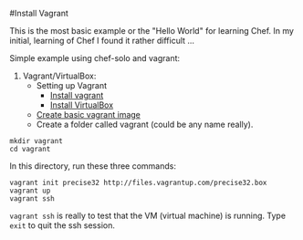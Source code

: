 #Install Vagrant

This is the most basic example or the "Hello World" for learning Chef. In my initial, learning of Chef I found it rather difficult ...

Simple example using chef-solo and vagrant:

1. Vagrant/VirtualBox:
    - Setting up Vagrant 
		- [Install vagrant](http://www.vagrantup.co/)
		- [Install VirtualBox](https://www.virtualbox.org/wiki/Downloads)
    - [Create basic vagrant image](http://docs.vagrantup.com/v2/getting-started/index.html) 
    - Create a folder called vagrant (could be any name really).
```
mkdir vagrant
cd vagrant
```
In this directory, run these three commands:
```
vagrant init precise32 http://files.vagrantup.com/precise32.box
vagrant up
vagrant ssh
```

`vagrant ssh` is really to test that the VM (virtual machine) is running. Type `exit` to quit the ssh session.